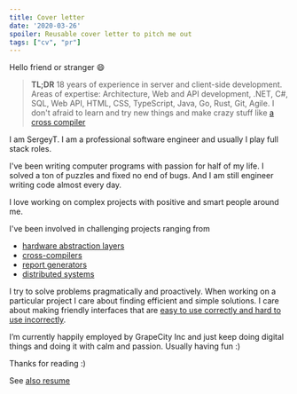 ```yaml
---
title: Cover letter
date: '2020-03-26'
spoiler: Reusable cover letter to pitch me out
tags: ["cv", "pr"]
---
```


Hello friend or stranger :smile:

> __TL;DR__ 18 years of experience in server and client-side development. Areas of expertise: Architecture, Web and API development, .NET, C#, SQL, Web API, HTML, CSS, TypeScript, Java, Go, Rust, Git, Agile. I don't afraid to learn and try new things and make crazy stuff like [a cross compiler](https://github.com/grapecity/pagefx)

I am SergeyT. I am a professional software engineer and usually I play full stack roles.

I've been writing computer programs with passion for half of my life.
I solved a ton of puzzles and fixed no end of bugs.
And I am still engineer writing code almost every day.

I love working on complex projects with positive and smart people around me.

I've been involved in challenging projects ranging from
* [hardware abstraction layers](https://www.youtube.com/watch?v=sCEM6Z3KvU0&list=PLQR99hR6kJODS8Nehz1PkfvNYTlFJR9fj&index=2)
* [cross-compilers](https://github.com/GrapeCity/pagefx)
* [report generators](https://www.grapecity.com/activereports)
* [distributed systems](https://www.spirent.com/products/lab-as-a-service-automation-velocity)

I try to solve problems pragmatically and proactively. When working on a particular project I care about finding efficient and simple solutions.
I care about making friendly interfaces that are [easy to use correctly and hard to use incorrectly](https://www.aristeia.com/Papers/IEEE_Software_JulAug_2004_revised.htm).

I’m currently happily employed by GrapeCity Inc and just keep doing digital things and doing it with calm and passion. Usually having fun :)

Thanks for reading :)

See [also resume](/resume)
